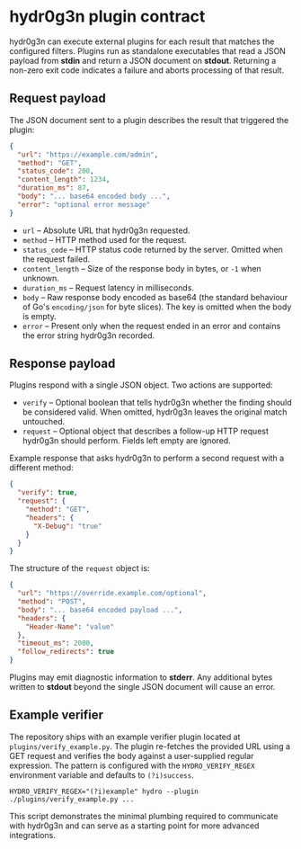 # hydr0g3n plugin contract

hydr0g3n can execute external plugins for each result that matches the
configured filters. Plugins run as standalone executables that read a JSON
payload from **stdin** and return a JSON document on **stdout**. Returning a
non-zero exit code indicates a failure and aborts processing of that result.

## Request payload

The JSON document sent to a plugin describes the result that triggered the
plugin:

```json
{
  "url": "https://example.com/admin",
  "method": "GET",
  "status_code": 200,
  "content_length": 1234,
  "duration_ms": 87,
  "body": "... base64 encoded body ...",
  "error": "optional error message"
}
```

* `url` – Absolute URL that hydr0g3n requested.
* `method` – HTTP method used for the request.
* `status_code` – HTTP status code returned by the server. Omitted when the
  request failed.
* `content_length` – Size of the response body in bytes, or `-1` when unknown.
* `duration_ms` – Request latency in milliseconds.
* `body` – Raw response body encoded as base64 (the standard behaviour of Go's
  `encoding/json` for byte slices). The key is omitted when the body is empty.
* `error` – Present only when the request ended in an error and contains the
  error string hydr0g3n recorded.

## Response payload

Plugins respond with a single JSON object. Two actions are supported:

* `verify` – Optional boolean that tells hydr0g3n whether the finding should be
  considered valid. When omitted, hydr0g3n leaves the original match untouched.
* `request` – Optional object that describes a follow-up HTTP request hydr0g3n
  should perform. Fields left empty are ignored.

Example response that asks hydr0g3n to perform a second request with a
different method:

```json
{
  "verify": true,
  "request": {
    "method": "GET",
    "headers": {
      "X-Debug": "true"
    }
  }
}
```

The structure of the `request` object is:

```json
{
  "url": "https://override.example.com/optional",
  "method": "POST",
  "body": "... base64 encoded payload ...",
  "headers": {
    "Header-Name": "value"
  },
  "timeout_ms": 2000,
  "follow_redirects": true
}
```

Plugins may emit diagnostic information to **stderr**. Any additional bytes
written to **stdout** beyond the single JSON document will cause an error.

## Example verifier

The repository ships with an example verifier plugin located at
`plugins/verify_example.py`. The plugin re-fetches the provided URL using a GET
request and verifies the body against a user-supplied regular expression. The
pattern is configured with the `HYDRO_VERIFY_REGEX` environment variable and
defaults to `(?i)success`.

```
HYDRO_VERIFY_REGEX="(?i)example" hydro --plugin ./plugins/verify_example.py ...
```

This script demonstrates the minimal plumbing required to communicate with
hydr0g3n and can serve as a starting point for more advanced integrations.
